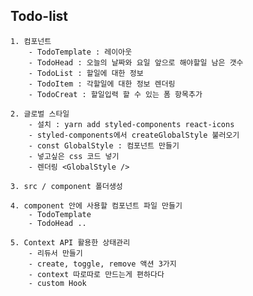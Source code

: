 ## Todo-list
    1. 컴포넌트 
        - TodoTemplate : 레이아웃
        - TodoHead : 오늘의 날짜와 요일 앞으로 해야할일 남은 갯수
        - TodoList : 할일에 대한 정보 
        - TodoItem : 각할일에 대한 정보 렌더링
        - TodoCreat : 할일입력 할 수 있는 폼 항목추가
    
    2. 글로벌 스타일
        - 설치 : yarn add styled-components react-icons
        - styled-components에서 createGlobalStyle 불러오기 
        - const GlobalStyle : 컴포넌트 만들기 
        - 넣고싶은 css 코드 넣기
        - 렌더링 <GlobalStyle />
  
    3. src / component 폴더생성
   
    4. component 안에 사용할 컴포넌트 파일 만들기
        - TodoTemplate
        - TodoHead ..
  
    5. Context API 활용한 상태관리 
        - 리듀서 만들기
        - create, toggle, remove 액션 3가지
        - context 따로따로 만드는게 편하다다
        - custom Hook